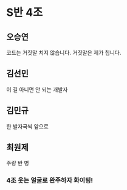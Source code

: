 # S반 4조

## 오승연

코드는 거짓말 치지 않습니다. 거짓말은 제가 칩니다.

## 김선민

이 길 아니면 안 되는 개발자

## 김민규

한 발자국씩 앞으로

## 최원제

주량 반 병

### 4조 웃는 얼굴로 완주하자 화이팅!
